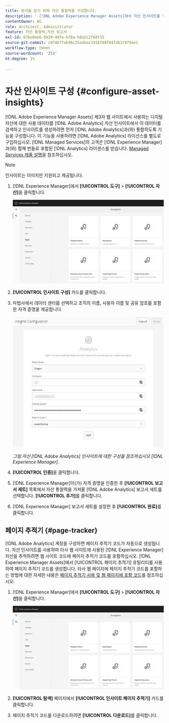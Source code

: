 ```yaml
---
title: 분석을 얻기 위해 자산 통찰력을 구성합니다.
description: ' [!DNL Adobe Experience Manager Assets]에서 자산 인사이트를 구성합니다.'
contentOwner: AG
role: Architect, Administrator
feature: 자산 통찰력,자산 보고서
exl-id: 67be0ae6-5939-40fe-bf8a-b8a2c2f68f15
source-git-commit: c07467feb96c25a4bac1916f88f04fdb37979ee1
workflow-type: tm+mt
source-wordcount: '253'
ht-degree: 1%

---
```


# 자산 인사이트 구성 {#configure-asset-insights}

[!DNL Adobe Experience Manager Assets] 제3자 웹 사이트에서 사용하는 디지털 자산에 대한 사용 데이터를  [!DNL Adobe Analytics] 자산 인사이트에서 이 데이터를 검색하고 인사이트를 생성하려면 먼저 [!DNL Adobe Analytics]과(와) 통합하도록 기능을 구성합니다. 이 기능을 사용하려면 [!DNL Adobe Analytics] 라이선스를 별도로 구입하십시오. [!DNL Managed Services]의 고객은 [!DNL Experience Manager]과(와) 함께 번들로 포함된 [!DNL Analytics] 라이센스를 받습니다. [Managed Services 제품 설명](https://helpx.adobe.com/legal/product-descriptions/adobe-experience-manager-managed-services.html)을 참조하십시오.

>[!NOTE]
>
>인사이트는 이미지만 지원되고 제공됩니다.

1. [!DNL Experience Manager]에서 **[!UICONTROL 도구]** > **[!UICONTROL 자산]**&#x200B;을 클릭합니다.

   ![chlimage_1-72](assets/chlimage_1-210.png)

1. **[!UICONTROL 인사이트 구성]** 카드를 클릭합니다.
1. 마법사에서 데이터 센터를 선택하고 조직의 이름, 사용자 이름 및 공유 암호를 포함한 자격 증명을 제공합니다.

   ![Experience Manager에서 자산 인사이트에 대한 Adobe Analytics 구성](assets/insights_config2.png)

   *그림:자산  [!DNL Adobe Analytics] 인사이트에 대한 구성을 참조하십시오 [!DNL Experience Manager].*

1. **[!UICONTROL 인증]**&#x200B;을 클릭합니다.
1. [!DNL Experience Manager]이(가) 자격 증명을 인증한 후 **[!UICONTROL 보고서 세트]** 목록에서 자산 통찰력을 가져올 [!DNL Adobe Analytics] 보고서 세트를 선택합니다. **[!UICONTROL 추가]**&#x200B;를 클릭합니다.
1. [!DNL Experience Manager] 보고서 세트를 설정한 후 **[!UICONTROL 완료]**&#x200B;를 클릭합니다.

## 페이지 추적기 {#page-tracker}

[!DNL Adobe Analytics] 계정을 구성하면 페이지 추적기 코드가 자동으로 생성됩니다. 자산 인사이트를 사용하여 타사 웹 사이트에 사용된 [!DNL Experience Manager] 자산을 추적하려면 웹 사이트 코드에 페이지 추적기 코드를 포함하십시오. [!DNL Experience Manager Assets]에서 [!UICONTROL 페이지 추적기] 유틸리티를 사용하여 페이지 추적기 코드를 생성합니다. 타사 웹 페이지에 페이지 추적기 코드를 포함하는 방법에 대한 자세한 내용은 [페이지 추적기 사용 및 웹 페이지에 포함 코드](/help/assets/use-page-tracker.md)를 참조하십시오.

1. [!DNL Experience Manager]에서 **[!UICONTROL 도구]** > **[!UICONTROL 자산]**&#x200B;을 클릭합니다.

   ![chlimage_1-73](assets/chlimage_1-214.png)

1. **[!UICONTROL 탐색]** 페이지에서 **[!UICONTROL 인사이트 페이지 추적기]** 카드를 클릭합니다.
1. 페이지 추적기 코드를 다운로드하려면 **[!UICONTROL 다운로드]**&#x200B;를 클릭합니다.
